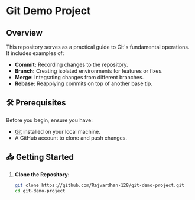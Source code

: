 # Git Demo Project

## Overview

This repository serves as a practical guide to Git's fundamental operations. It includes examples of:

- **Commit:** Recording changes to the repository.
- **Branch:** Creating isolated environments for features or fixes.
- **Merge:** Integrating changes from different branches.
- **Rebase:** Reapplying commits on top of another base tip.

## 🛠 Prerequisites

Before you begin, ensure you have:

- [Git](https://git-scm.com/) installed on your local machine.
- A GitHub account to clone and push changes.

## 📥 Getting Started

1. **Clone the Repository:**

   ```bash
   git clone https://github.com/Rajvardhan-128/git-demo-project.git
   cd git-demo-project
